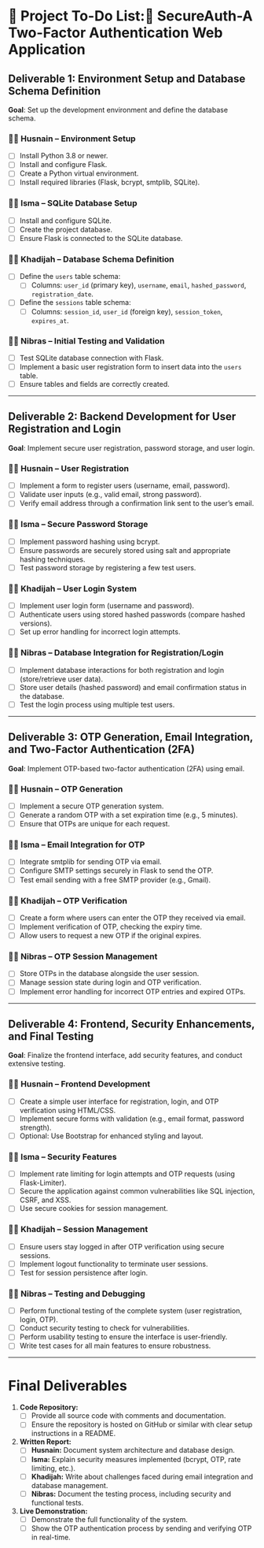 # 🚀 Project To-Do List:🔐 SecureAuth-A Two-Factor Authentication Web Application

## Deliverable 1: Environment Setup and Database Schema Definition
**Goal**: Set up the development environment and define the database schema.

### 👨‍💻 Husnain – Environment Setup
- [ ] Install Python 3.8 or newer.
- [ ] Install and configure Flask.
- [ ] Create a Python virtual environment.
- [ ] Install required libraries (Flask, bcrypt, smtplib, SQLite).

### 👩‍💻 Isma – SQLite Database Setup
- [ ] Install and configure SQLite.
- [ ] Create the project database.
- [ ] Ensure Flask is connected to the SQLite database.

### 👩‍💻 Khadijah – Database Schema Definition
- [ ] Define the `users` table schema:
  - [ ] Columns: `user_id` (primary key), `username`, `email`, `hashed_password`, `registration_date`.
- [ ] Define the `sessions` table schema:
  - [ ] Columns: `session_id`, `user_id` (foreign key), `session_token`, `expires_at`.

### 👨‍💻 Nibras – Initial Testing and Validation
- [ ] Test SQLite database connection with Flask.
- [ ] Implement a basic user registration form to insert data into the `users` table.
- [ ] Ensure tables and fields are correctly created.

---

## Deliverable 2: Backend Development for User Registration and Login
**Goal**: Implement secure user registration, password storage, and user login.

### 👨‍💻 Husnain – User Registration
- [ ] Implement a form to register users (username, email, password).
- [ ] Validate user inputs (e.g., valid email, strong password).
- [ ] Verify email address through a confirmation link sent to the user’s email.

### 👩‍💻 Isma – Secure Password Storage
- [ ] Implement password hashing using bcrypt.
- [ ] Ensure passwords are securely stored using salt and appropriate hashing techniques.
- [ ] Test password storage by registering a few test users.

### 👩‍💻 Khadijah – User Login System
- [ ] Implement user login form (username and password).
- [ ] Authenticate users using stored hashed passwords (compare hashed versions).
- [ ] Set up error handling for incorrect login attempts.

### 👨‍💻 Nibras – Database Integration for Registration/Login
- [ ] Implement database interactions for both registration and login (store/retrieve user data).
- [ ] Store user details (hashed password) and email confirmation status in the database.
- [ ] Test the login process using multiple test users.

---

## Deliverable 3: OTP Generation, Email Integration, and Two-Factor Authentication (2FA)
**Goal**: Implement OTP-based two-factor authentication (2FA) using email.

### 👨‍💻 Husnain – OTP Generation
- [ ] Implement a secure OTP generation system.
- [ ] Generate a random OTP with a set expiration time (e.g., 5 minutes).
- [ ] Ensure that OTPs are unique for each request.

### 👩‍💻 Isma – Email Integration for OTP
- [ ] Integrate smtplib for sending OTP via email.
- [ ] Configure SMTP settings securely in Flask to send the OTP.
- [ ] Test email sending with a free SMTP provider (e.g., Gmail).

### 👩‍💻 Khadijah – OTP Verification
- [ ] Create a form where users can enter the OTP they received via email.
- [ ] Implement verification of OTP, checking the expiry time.
- [ ] Allow users to request a new OTP if the original expires.

### 👨‍💻 Nibras – OTP Session Management
- [ ] Store OTPs in the database alongside the user session.
- [ ] Manage session state during login and OTP verification.
- [ ] Implement error handling for incorrect OTP entries and expired OTPs.

---

## Deliverable 4: Frontend, Security Enhancements, and Final Testing
**Goal**: Finalize the frontend interface, add security features, and conduct extensive testing.

### 👨‍💻 Husnain – Frontend Development
- [ ] Create a simple user interface for registration, login, and OTP verification using HTML/CSS.
- [ ] Implement secure forms with validation (e.g., email format, password strength).
- [ ] Optional: Use Bootstrap for enhanced styling and layout.

### 👩‍💻 Isma – Security Features
- [ ] Implement rate limiting for login attempts and OTP requests (using Flask-Limiter).
- [ ] Secure the application against common vulnerabilities like SQL injection, CSRF, and XSS.
- [ ] Use secure cookies for session management.

### 👩‍💻 Khadijah – Session Management
- [ ] Ensure users stay logged in after OTP verification using secure sessions.
- [ ] Implement logout functionality to terminate user sessions.
- [ ] Test for session persistence after login.

### 👨‍💻 Nibras – Testing and Debugging
- [ ] Perform functional testing of the complete system (user registration, login, OTP).
- [ ] Conduct security testing to check for vulnerabilities.
- [ ] Perform usability testing to ensure the interface is user-friendly.
- [ ] Write test cases for all main features to ensure robustness.

---

# Final Deliverables

1. **Code Repository:**
   - [ ] Provide all source code with comments and documentation.
   - [ ] Ensure the repository is hosted on GitHub or similar with clear setup instructions in a README.

2. **Written Report:**
   - [ ] **Husnain:** Document system architecture and database design.
   - [ ] **Isma:** Explain security measures implemented (bcrypt, OTP, rate limiting, etc.).
   - [ ] **Khadijah:** Write about challenges faced during email integration and database management.
   - [ ] **Nibras:** Document the testing process, including security and functional tests.

3. **Live Demonstration:**
   - [ ] Demonstrate the full functionality of the system.
   - [ ] Show the OTP authentication process by sending and verifying OTP in real-time.
